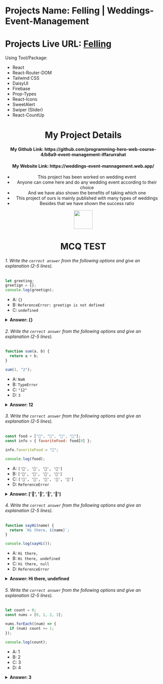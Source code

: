 # Projects Name: Felling | Weddings-Event-Management
# Projects Live URL: [Felling](https://weddings-event-mannagement.web.app/)

Using Tool/Package:
- React
- React-Router-DOM
- Tailwind CSS
- DaisyUI
- Firebase
- Prop-Types
- React-Icons
- SweetAlert
- Swiper (Slider)
- React-CountUp


<div align="center">
  <h1>My Project Details</h1>
  <h4>My Github Link: https://github.com/programming-hero-web-course-4/b8a9-event-management-iffarurrahat</h4>
  <h4>My Website Link: https://weddings-event-mannagement.web.app/</h4>
  <ul>
    <li>This project has been worked on wedding event</li>
    <li>Anyone can come here and do any wedding event according to their choice</li>
    <li>And we have also shown the benefits of taking which one</li>
    <li>This project of ours is mainly published with many types of weddings</li>
    <li>Besides that we have shown the success ratio</li>
  </ul>
  
</div>


<div align="center">
  <img height="60" src="https://edurev.gumlet.io/AllImages/original/ApplicationImages/CourseImages/944e5d47-8c55-4a89-91e5-22ab5f2798fc_CI.png">
  <h1>MCQ TEST</h1>
</div>

###### 1. Write the `correct answer` from the following options and give an explanation (2-5 lines).

```javascript
let greeting;
greetign = {};
console.log(greetign);
```

- A: `{}`
- B: `ReferenceError: greetign is not defined`
- C: `undefined`

<details><summary><b>Answer: {}</b></summary>
<p>

#### Answer: ?

<i>Write my explanation here:</i>
<span>Here there was nothing declared value of then we know its value is re-declared so second here let's value of is re-declared</span>
</p>
</details>

###### 2. Write the `correct answer` from the following options and give an explanation (2-5 lines).

```javascript
function sum(a, b) {
  return a + b;
}

sum(1, "2");
```

- A: `NaN`
- B: `TypeError`
- C: `"12"`
- D: `3`

<details><summary><b>Answer: 12</b></summary>
<p>

#### Answer: ?

<i>Write your explanation here:</i>
<span>We know that if an element has a stream, whatever epoch is done to it, it sits next to it, which is why 12 here is not epoched, but next to it.</span>

</p>
</details>

###### 3. Write the `correct answer` from the following options and give an explanation (2-5 lines).

```javascript
const food = ["🍕", "🍫", "🥑", "🍔"];
const info = { favoriteFood: food[0] };

info.favoriteFood = "🍝";

console.log(food);
```

- A: `['🍕', '🍫', '🥑', '🍔']`
- B: `['🍝', '🍫', '🥑', '🍔']`
- C: `['🍝', '🍕', '🍫', '🥑', '🍔']`
- D: `ReferenceError`

<details><summary><b>Answer: ['🍕', '🍫', '🥑', '🍔']</b></summary>
<p>

#### Answer: ?

<i>Write your explanation here:</i>
<span>The reason for this is that food is controlled, so all the values ​​contained in the food array are displayed</span>
</p>
</details>

###### 4. Write the `correct answer` from the following options and give an explanation (2-5 lines).

```javascript
function sayHi(name) {
  return `Hi there, ${name}`;
}

console.log(sayHi());
```

- A: `Hi there,`
- B: `Hi there, undefined`
- C: `Hi there, null`
- D: `ReferenceError`

<details><summary><b>Answer: Hi there, undefined</b></summary>
<p>

#### Answer: ?

<i>Write your explanation here:</i>
<span>Name is not mentioned anywhere which is why it is undefined and Hi there was before the return which is why it is pinning</span>

</p>
</details>

###### 5. Write the `correct answer` from the following options and give an explanation (2-5 lines).

```javascript
let count = 0;
const nums = [0, 1, 2, 3];

nums.forEach((num) => {
  if (num) count += 1;
});

console.log(count);
```

- A: 1
- B: 2
- C: 3
- D: 4

<details><summary><b>Answer: 3</b></summary>
<p>

#### Answer: ?

<i>Write your explanation here</i>
<span>Here every time count value will increase by one which is 3</span>
</p>
</details>
